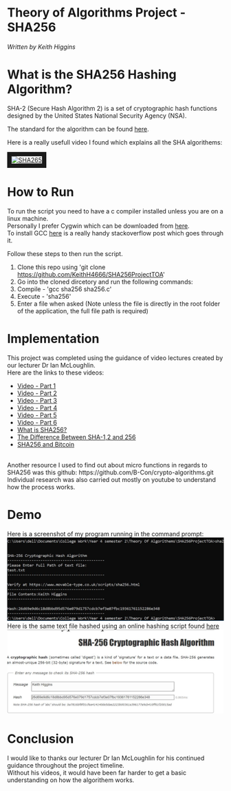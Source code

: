 # Theory of Algorithms Project - SHA256
###### Written by Keith Higgins

# What is the SHA256 Hashing Algorithm? 
SHA-2 (Secure Hash Algorithm 2) is a set of cryptographic hash functions designed by the United States National Security Agency (NSA).

The standard for the algorithm can be found [here](https://nvlpubs.nist.gov/nistpubs/FIPS/NIST.FIPS.180-4.pdf).

Here is a really usefull video I found which explains all the SHA algorithems:

<a href="http://www.youtube.com/watch?feature=player_embedded&v=DMtFhACPnTY
" target="_blank"><img src="http://img.youtube.com/vi/DMtFhACPnTY/0.jpg" 
alt="SHA265" width="240" height="180" border="10" /></a>

# How to Run
To run the script you need to have a c compiler installed unless you are on a linux machine.
 <br /> 
Personally I prefer Cygwin which can be downloaded from [here](https://cygwin.com/install.html).
 <br /> 
To install GCC [here](https://stackoverflow.com/questions/47215330/how-do-i-install-gcc-on-cygwin) is a really handy stackoverflow post which goes through it.

Follow these steps to then run the script.

1. Clone this repo using 'git clone https://github.com/KeithH4666/SHA256ProjectTOA'
2. Go into the cloned dircetory and run the following commands:
3. Compile - 'gcc sha256 sha256.c'
4. Execute - 'sha256'
5. Enter a file when asked (Note unless the file is directly in the root folder of the application, the full file path is required)

# Implementation
This project was completed using the guidance of video lectures created by our lecturer Dr Ian McLoughlin.
</br>
Here are the links to these videos:
* [Video - Part 1](https://web.microsoftstream.com/video/db7c03be-5902-4575-9629-34d176ff1366)
* [Video - Part 2](https://web.microsoftstream.com/video/2a86a2ac-aafb-46e0-a278-a3faa1d13cbf)
* [Video - Part 3](https://web.microsoftstream.com/video/78dc0c8d-a017-48c8-99da-0714866f35cb)
* [Video - Part 4](https://web.microsoftstream.com/video/9daaf80b-9c4c-4fdc-9ef6-159e0e4ccc13)
* [Video - Part 5](https://web.microsoftstream.com/video/200e71ec-1dc1-47a4-9de8-6f58781e3f38) 
* [Video - Part 6](https://web.microsoftstream.com/video/f823809a-d8df-4e12-b243-e1f8ed76b93f)
* [What is SHA256?](https://www.hashgains.com/wiki/s/what-is-sha-256)
* [The Difference Between SHA-1,2 and 256](https://www.thesslstore.com/blog/difference-sha-1-sha-2-sha-256-hash-algorithms)
* [SHA256 and Bitcoin](https://www.mycryptopedia.com/sha-256-related-bitcoin)
</br>
Another resource I used to find out about micro functions in regards to SHA256 was this github: https://github.com/B-Con/crypto-algorithms.git 
</br>
Individual research was also carried out mostly on youtube to understand how the process works.

# Demo

Here is a screenshot of my program running in the command prompt:
<img src="/Realtime.JPG" alt="Demo"/>
</br>
Here is the same text file hashed using an online hashing script found [here](https://www.movable-type.co.uk/scripts/sha256.html)
<img src="/OnlineHash.JPG" alt="Online"/>

# Conclusion

I would like to thanks our lecturer Dr Ian McLoughlin for his continued guidance throughout the project timeline.
</br>
Without his videos, it would have been far harder to get a basic understanding on how the algorithem works.


